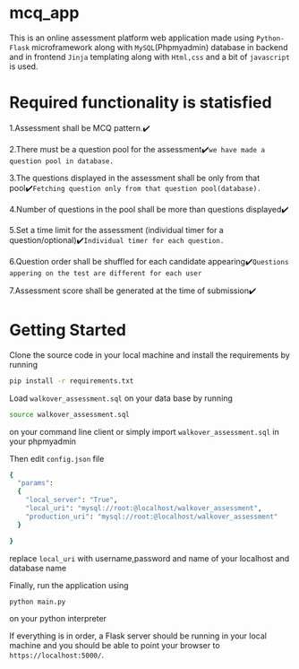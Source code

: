 
# mcq_app
This is an online assessment platform web application made using ```Python-Flask``` microframework along with ```MySQL```(Phpmyadmin) database in backend and in frontend ```Jinja``` templating along with ```Html,css``` and a bit of ```javascript``` is used.

# Required functionality is statisfied

1.Assessment shall be MCQ pattern.:heavy_check_mark:

2.There must be a question pool for the assessment:heavy_check_mark:```we have made a question pool in database.```

3.The questions displayed in the assessment shall be only from that pool:heavy_check_mark:```Fetching question only from that question pool(database).```

4.Number of questions in the pool shall be more than questions displayed:heavy_check_mark:

5.Set a time limit for the assessment (individual timer for a question/optional):heavy_check_mark:```Individual timer for each question.```

6.Question order shall be shuffled for each candidate appearing:heavy_check_mark:```Questions appering on the test are different for each user```

7.Assessment score shall be generated at the time of submission:heavy_check_mark:

# Getting Started

Clone the source code in your local machine and install the requirements by running

```bash
pip install -r requirements.txt 
```
Load ```walkover_assessment.sql``` on your data base by running
```bash
source walkover_assessment.sql
```
on your command line client or simply import ```walkover_assessment.sql``` in your phpmyadmin

Then edit ```config.json``` file
```bash
{
  "params":
  {
    "local_server": "True",
    "local_uri": "mysql://root:@localhost/walkover_assessment",
    "production_uri": "mysql://root:@localhost/walkover_assessment"
  }

}
```
replace ```local_uri``` with username,password and name of your localhost and database name

Finally, run the application using
```bash
python main.py
```
on your python interpreter

If everything is in order, a Flask server should be running in your local machine and you should be able to point your browser to ```https://localhost:5000/```.
